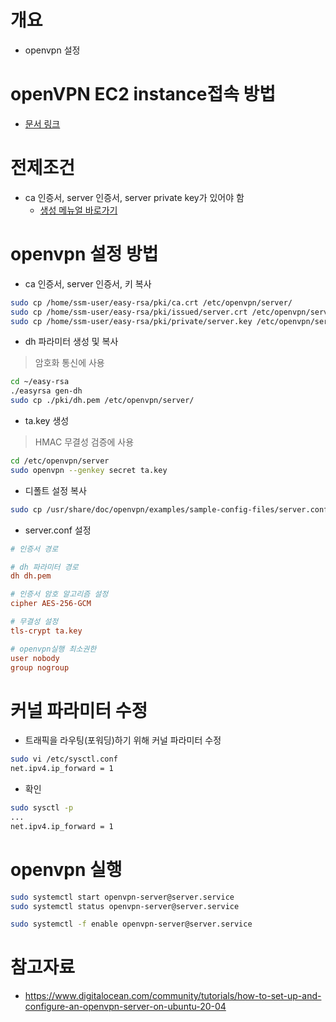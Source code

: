# 개요
* openvpn 설정

# openVPN EC2 instance접속 방법
* [문서 링크](./connect_openvpn_ec2_instance.md)

# 전제조건
* ca 인증서, server 인증서, server private key가 있어야 함
  * [생성 메뉴얼 바로가기](./issue_certificate.md)


# openvpn 설정 방법
* ca 인증서, server 인증서, 키 복사
```bash
sudo cp /home/ssm-user/easy-rsa/pki/ca.crt /etc/openvpn/server/
sudo cp /home/ssm-user/easy-rsa/pki/issued/server.crt /etc/openvpn/server/
sudo cp /home/ssm-user/easy-rsa/pki/private/server.key /etc/openvpn/server/
```

* dh 파라미터 생성 및 복사
> 암호화 통신에 사용
```bash
cd ~/easy-rsa
./easyrsa gen-dh
sudo cp ./pki/dh.pem /etc/openvpn/server/
```

* ta.key 생성
> HMAC 무결성 검증에 사용
```bash
cd /etc/openvpn/server
sudo openvpn --genkey secret ta.key
```

* 디폴트 설정 복사
```bash
sudo cp /usr/share/doc/openvpn/examples/sample-config-files/server.conf /etc/openvpn/server/server.conf
```

* server.conf 설정
```conf
# 인증서 경로

# dh 파라미터 경로
dh dh.pem

# 인증서 암호 알고리즘 설정
cipher AES-256-GCM

# 무결성 설정
tls-crypt ta.key

# openvpn실행 최소권한
user nobody
group nogroup
```

# 커널 파라미터 수정
* 트래픽을 라우팅(포워딩)하기 위해 커널 파라미터 수정
```bash
sudo vi /etc/sysctl.conf
net.ipv4.ip_forward = 1
```

* 확인
```bash
sudo sysctl -p
...
net.ipv4.ip_forward = 1
```

# openvpn 실행
```bash
sudo systemctl start openvpn-server@server.service
sudo systemctl status openvpn-server@server.service

sudo systemctl -f enable openvpn-server@server.service
```

# 참고자료
* https://www.digitalocean.com/community/tutorials/how-to-set-up-and-configure-an-openvpn-server-on-ubuntu-20-04
